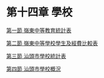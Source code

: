 # 第十四章    學校

[第一節    嶺東中等教育統計表](chapter14/section01.md)

[第二節    嶺東中等學校學生及經費比較表](chapter14/section02.md)
 
[第三節    汕頭市學校統計表](chapter14/section03.md)
 
[第四節    汕頭市學校概況](chapter14/section04.md)